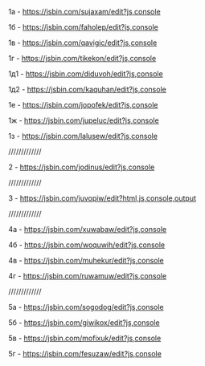 1а - https://jsbin.com/sujaxam/edit?js,console

1б - https://jsbin.com/faholep/edit?js,console

1в - https://jsbin.com/qavigic/edit?js,console

1г - https://jsbin.com/tikekon/edit?js,console

1д1 - https://jsbin.com/diduvoh/edit?js,console

1д2 - https://jsbin.com/kaquhan/edit?js,console

1е - https://jsbin.com/jopofek/edit?js,console

1ж - https://jsbin.com/jupeluc/edit?js,console

1з - https://jsbin.com/lalusew/edit?js,console

/////////////

2 - https://jsbin.com/jodinus/edit?js,console

/////////////

3 - https://jsbin.com/juvopiw/edit?html,js,console,output

/////////////

4a - https://jsbin.com/xuwabaw/edit?js,console

4б - https://jsbin.com/woquwih/edit?js,console

4в - https://jsbin.com/muhekur/edit?js,console

4г - https://jsbin.com/ruwamuw/edit?js,console


/////////////

5а - https://jsbin.com/sogodog/edit?js,console

5б - https://jsbin.com/giwikox/edit?js,console

5в - https://jsbin.com/mofixuk/edit?js,console

5г - https://jsbin.com/fesuzaw/edit?js,console
